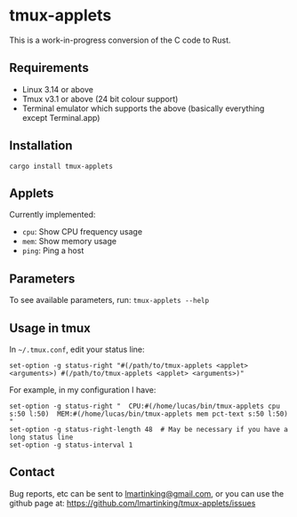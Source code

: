# tmux-applets

This is a work-in-progress conversion of the C code to Rust.

## Requirements

 * Linux 3.14 or above
 * Tmux v3.1 or above (24 bit colour support)
 * Terminal emulator which supports the above (basically everything except Terminal.app)

## Installation

```
cargo install tmux-applets
```

## Applets

Currently implemented:

 * `cpu`: Show CPU frequency usage
 * `mem`: Show memory usage
 * `ping`: Ping a host

## Parameters

To see available parameters, run: `tmux-applets --help`

## Usage in tmux

In `~/.tmux.conf`, edit your status line:

```
set-option -g status-right "#(/path/to/tmux-applets <applet> <arguments>) #(/path/to/tmux-applets <applet> <arguments>)"
```

For example, in my configuration I have:

```
set-option -g status-right "  CPU:#(/home/lucas/bin/tmux-applets cpu s:50 l:50)  MEM:#(/home/lucas/bin/tmux-applets mem pct-text s:50 l:50)  "
set-option -g status-right-length 48  # May be necessary if you have a long status line
set-option -g status-interval 1
```

## Contact

Bug reports, etc can be sent to <lmartinking@gmail.com>, or you can use
the github page at: <https://github.com/lmartinking/tmux-applets/issues>
